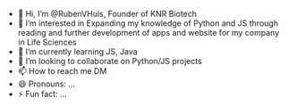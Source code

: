 - 👋 Hi, I’m @RubenVHuis, Founder of KNR Biotech
- 👀 I’m interested in Expanding my knowledge of Python and JS through reading and further development of apps and website for my company in Life Sciences
- 🌱 I’m currently learning JS, Java
- 💞️ I’m looking to collaborate on Python/JS projects
- 📫 How to reach me DM
- 😄 Pronouns: ...
- ⚡ Fun fact: ...

<!---
RubenVHuis/RubenVHuis is a ✨ special ✨ repository because its `README.md` (this file) appears on your GitHub profile.
You can click the Preview link to take a look at your changes.
--->
